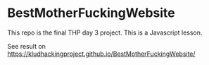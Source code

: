 # BestMotherFuckingWebsite

This repo is the final THP day 3 project. This is a Javascript lesson.

See result on https://kludhackingproject.github.io/BestMotherFuckingWebsite/
